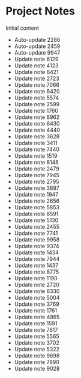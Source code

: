 # Project Notes

Initial content
- Auto-update 2286
- Auto-update 2459
- Auto-update 9947
- Update note 6129
- Update note 4123
- Update note 6421
- Update note 2723
- Update note 7066
- Update note 8420
- Update note 5574
- Update note 2599
- Update note 1760
- Update note 8962
- Update note 6430
- Update note 4440
- Update note 3628
- Update note 3411
- Update note 7440
- Update note 1519
- Update note 8148
- Update note 2479
- Update note 7945
- Update note 2795
- Update note 3897
- Update note 1947
- Update note 2656
- Update note 5853
- Update note 8591
- Update note 5130
- Update note 2455
- Update note 7741
- Update note 9958
- Update note 9374
- Update note 1434
- Update note 7944
- Update note 1437
- Update note 8775
- Update note 1190
- Update note 2720
- Update note 6330
- Update note 5004
- Update note 3769
- Update note 1761
- Update note 4865
- Update note 1591
- Update note 7817
- Update note 5565
- Update note 3702
- Update note 5322
- Update note 9698
- Update note 7890
- Update note 9028
